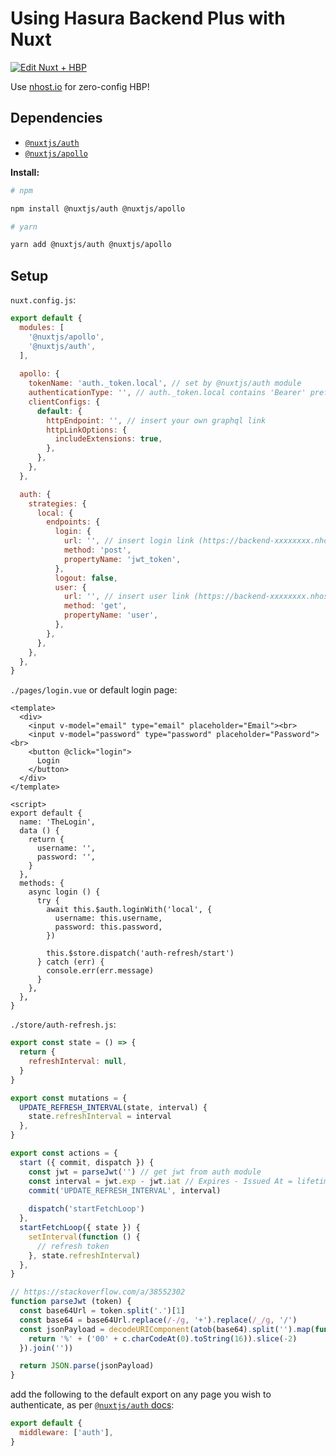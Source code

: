 # Using Hasura Backend Plus with Nuxt

[![Edit Nuxt + HBP](https://codesandbox.io/static/img/play-codesandbox.svg)](https://codesandbox.io/s/codesandbox-nuxt-8zegn?fontsize=14)

Use [nhost.io](https://nhost.io) for zero-config HBP!

## Dependencies

 - [`@nuxtjs/auth`](https://auth.nuxtjs.org)
 - [`@nuxtjs/apollo`](https://github.com/nuxt-community/apollo-module)
 
**Install:**
```bash
# npm

npm install @nuxtjs/auth @nuxtjs/apollo

# yarn

yarn add @nuxtjs/auth @nuxtjs/apollo
```

## Setup

`nuxt.config.js`:

```js
export default {
  modules: [
    '@nuxtjs/apollo',
    '@nuxtjs/auth',
  ],
  
  apollo: {
    tokenName: 'auth._token.local', // set by @nuxtjs/auth module
    authenticationType: '', // auth._token.local contains 'Bearer' prefix already
    clientConfigs: {
      default: {
        httpEndpoint: '', // insert your own graphql link
        httpLinkOptions: {
          includeExtensions: true,
        },
      },
    },
  },

  auth: {
    strategies: {
      local: {
        endpoints: {
          login: {
            url: '', // insert login link (https://backend-xxxxxxxx.nhost.io/auth/login)
            method: 'post',
            propertyName: 'jwt_token',
          },
          logout: false,
          user: {
            url: '', // insert user link (https://backend-xxxxxxxx.nhost.io/auth/user)
            method: 'get',
            propertyName: 'user',
          },
        },
      },
    },
  },
}
```

`./pages/login.vue` or default login page:

```vue
<template>
  <div>
    <input v-model="email" type="email" placeholder="Email"><br>
    <input v-model="password" type="password" placeholder="Password"><br>
    <button @click="login">
      Login
    </button>
  </div>
</template>

<script>
export default {
  name: 'TheLogin',
  data () {
    return {
      username: '',
      password: '',
    }
  },
  methods: {
    async login () {
      try {
        await this.$auth.loginWith('local', {
          username: this.username,
          password: this.password,
        })
        
        this.$store.dispatch('auth-refresh/start')
      } catch (err) {
        console.err(err.message)
      }
    },
  },
}
```

`./store/auth-refresh.js`:

```js
export const state = () => {
  return {
    refreshInterval: null,
  }
}

export const mutations = {
  UPDATE_REFRESH_INTERVAL(state, interval) {
    state.refreshInterval = interval
  },
}

export const actions = {
  start ({ commit, dispatch }) {
    const jwt = parseJwt('') // get jwt from auth module
    const interval = jwt.exp - jwt.iat // Expires - Issued At = lifetime
    commit('UPDATE_REFRESH_INTERVAL', interval)
    
    dispatch('startFetchLoop')
  },
  startFetchLoop({ state }) {
    setInterval(function () {
      // refresh token
    }, state.refreshInterval)
  },
}

// https://stackoverflow.com/a/38552302
function parseJwt (token) {
  const base64Url = token.split('.')[1]
  const base64 = base64Url.replace(/-/g, '+').replace(/_/g, '/')
  const jsonPayload = decodeURIComponent(atob(base64).split('').map(function(c) {
    return '%' + ('00' + c.charCodeAt(0).toString(16)).slice(-2)
  }).join(''))

  return JSON.parse(jsonPayload)
}
```

add the following to the default export on any page you wish to authenticate, as per [`@nuxtjs/auth` docs](https://auth.nuxtjs.org/guide/middleware.html):

```js
export default {
  middleware: ['auth'],
}
```

